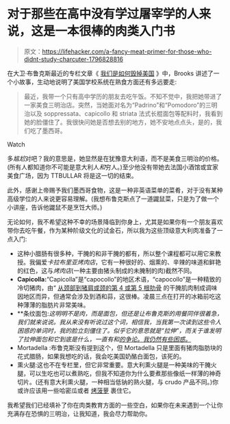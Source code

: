 # 对于那些在高中没有学过屠宰学的人来说，这是一本很棒的肉类入门书

> 原文：<https://lifehacker.com/a-fancy-meat-primer-for-those-who-didnt-study-charcuter-1796828816>

在大卫·布鲁克斯最近的专栏文章《 [我们是如何毁掉美国](https://www.nytimes.com/2017/07/11/opinion/how-we-are-ruining-america.html?_r=1) 》中，Brooks 讲述了一个小故事，生动地说明了美国学校系统在熟食方面还有多远要走:

> 最近，我带一个只有高中学历的朋友去吃午饭。不知不觉中，我把她带进了一家美食三明治店。突然，当她面对名为“Padrino”和“Pomodoro”的三明治以及 soppressata、capicollo 和 striata 法式长棍面包等配料时，我看到她的脸僵住了。我很快问她是否想去别的地方，她不安地点点头，是的，我们吃了墨西哥。

Watch

多*尴尬*对吧？我的意思是，她显然是在犹豫意大利语，而不是美食三明治的价格。(所有人都知道你不可能是意大利人*和*穷人。)至少他没有带她去法国小酒馆或宜家美食广场，因为 TTBULLAR 将是这一切的结束。

此外，感谢上帝赐予我们墨西哥食物，这是一种非英语菜单的菜肴，对于没有某种高级学位的人来说更容易理解。(我想布鲁克斯点了一道鼹鼠菜，只是为了做一个小讲座，告诉他鼹鼠不是烹饪大师。)

无论如何，我不希望这种不幸的场景降临到你身上，尤其是如果你有一个朋友喜欢带你去吃午餐，作为某种阶级文化的试金石，所以我为这些顶级意大利肉准备了一点入门:

*   这种小腊肠有很多种，干腌的和非干腌的都有，所以整个课程都可以用它来教授。我偏爱*卡拉布里亚烤肉店*，它有一种很好的、烟熏的、辛辣的味道和鲜艳的红色，这与*烤肉店*(一种主要由猪头制成的未腌制的肉)截然不同。
*   **Capicolla:**“Capicolla”是“capocollo”的地区术语，“capocollo”是一种精致的冷切猪肉，由“ [从颈部到猪肩或颈的第 4 或第 5 根肋骨](https://en.wikipedia.org/wiki/Capocollo) 的干腌肌肉制成调味因地区而异，但通常会涉及到酒和蒜，这很棒。凌晨三点在打开的冰箱前吃这种薄薄的脂肪片非常美味。
*   **条纹面包:**这明明不是肉，而是面包，但还是让布鲁克斯的用餐同伴很着急，我们就来说说。我从来没有听说过这个词，相信我，当我第一次读到这些令人困惑的单词时，我的脸立刻僵住了*。似乎它的意思就是“拉伸”，而关于谁发明了拉伸面包和它到底是什么，一直有和[的争论。我仍然有些困惑。](http://www.syracuse.com/food/index.ssf/2014/05/who_invented_stretch_bread_the_story_behind_the_pastabilities_lawsuit.html)*
*   Mortadella :布鲁克斯没有提到这个，但 Mortadella 只是里面有猪肉脂肪块的花式腊肠，如果我想吃的话，我会吃美国奶酪白面包，该死的。
*   熏火腿:这也不在专栏里，但它非常重要。意大利熏火腿是一种美味的干腌火腿，可以生吃也可以煮熟吃，但我不知道你为什么要煮那些像纸一样薄的神奇切片。(还有意大利熏火腿，一种相当低钠的熟火腿，与 crudo 产品不同。)你或许应该用一些哈密瓜或者 [烤菠萝](http://skillet.lifehacker.com/grilled-pineapple-wrapped-in-prosciutto-is-your-new-go-1796140335) 裹住它。

我希望我们已经填补了你在肉类教育方面的一些空白，如果你在未来遇到一个让你充满存在恐惧的三明治，让我知道，我会尽力帮助你。